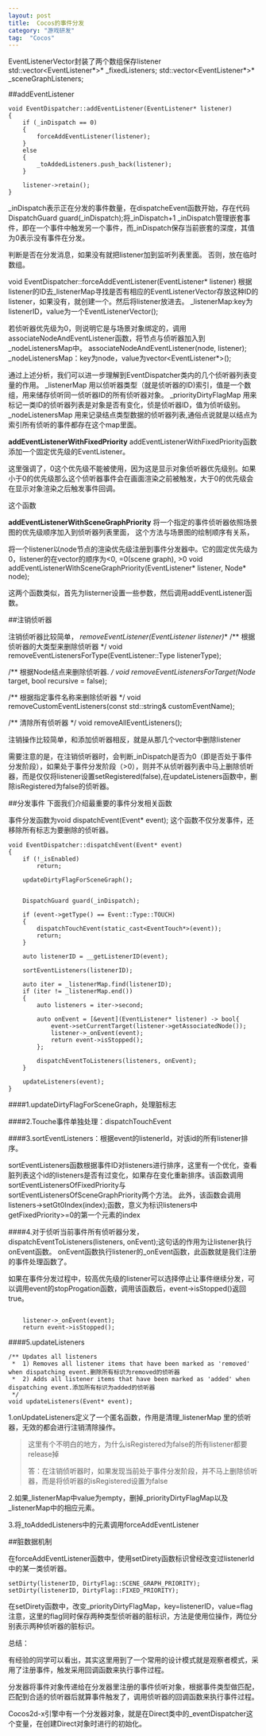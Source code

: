 ```yaml
---
layout: post
title:  Cocos的事件分发
category: "游戏研发"
tag:  "Cocos"
---
```



EventListenerVector封装了两个数组保存listener
std::vector<EventListener*>* _fixedListeners;
std::vector<EventListener*>* _sceneGraphListeners;

##addEventListener

	void EventDispatcher::addEventListener(EventListener* listener)
	{
	    if (_inDispatch == 0)
	    {
	        forceAddEventListener(listener);
	    }
	    else
	    {
	        _toAddedListeners.push_back(listener);
	    }
	
	    listener->retain();
	}

_inDispatch表示正在分发的事件数量，在dispatcheEvent函数开始，存在代码DispatchGuard guard(_inDispatch);将_inDispatch+1
_inDispatch管理嵌套事件，即在一个事件中触发另一个事件，而_inDispatch保存当前嵌套的深度，其值为0表示没有事件在分发。

判断是否在分发消息，如果没有就把listener加到监听列表里面。
否则，放在临时数组。

void EventDispatcher::forceAddEventListener(EventListener* listener)
根据listener的ID去_listenerMap寻找是否有相应的EventListenerVector存放这种ID的listener，如果没有，就创建一个。然后将listener放进去。
_listenerMap:key为listenerID，value为一个EventListenerVector();

若侦听器优先级为0，则说明它是与场景对象绑定的，调用associateNodeAndEventListener函数，将节点与侦听器加入到_nodeListenersMap中。
associateNodeAndEventListener(node, listener);
_nodeListenersMap：key为node，value为vector<EventListener*>();

通过上述分析，我们可以进一步理解到EventDispatcher类内的几个侦听器列表变量的作用。
_listenerMap 用以侦听器类型（就是侦听器的ID)索引，值是一个数组，用来储存侦听同一侦听器ID的所有侦听器对象。
_priorityDirtyFlagMap 用来标记一类ID的侦听器列表是对象是否有变化，侦是侦听器ID，值为侦听级别。
_nodeListenersMap 用来记录结点类型数据的侦听器列表,通俗点说就是以结点为索引所有侦听的事件都存在这个map里面。

**addEventListenerWithFixedPriority**
addEventListenerWithFixedPriority函数添加一个固定优先级的EventListener。

这里强调了，0这个优先级不能被使用，因为这是显示对象侦听器优先级别。如果小于0的优先级那么这个侦听器事件会在画面渲染之前被触发，大于0的优先级会在显示对象渲染之后触发事件回调。

这个函数


**addEventListenerWithSceneGraphPriority**
将一个指定的事件侦听器依照场景图的优先级顺序加入到侦听器列表里面， 这个方法与场景图的绘制顺序有关系，

将一个listener以node节点的渲染优先级注册到事件分发器中。它的固定优先级为0，listener的在vector的顺序为<0, =0(scene graph), >0
void addEventListenerWithSceneGraphPriority(EventListener* listener, Node* node);

这两个函数类似，首先为listerner设置一些参数，然后调用addEventListener函数。



##注销侦听器

注销侦听器比较简单，
**removeEventListener(EventListener* listener)**
/** 根据侦听器的大类型来删除侦听器 */
void removeEventListenersForType(EventListener::Type listenerType);

/** 根据Node结点来删除侦听器. */
void removeEventListenersForTarget(Node* target, bool recursive = false);
 
/** 根据指定事件名称来删除侦听器 */
void removeCustomEventListeners(const std::string& customEventName);

/** 清除所有侦听器 */
void removeAllEventListeners();

注销操作比较简单，和添加侦听器相反，就是从那几个vector中删除listener

需要注意的是，在注销侦听器时，会判断_inDispatch是否为0（即是否处于事件分发阶段），如果处于事件分发阶段（>0），则并不从侦听器列表中马上删除侦听器，而是仅仅将listener设置setRegistered(false),在updateListeners函数中，删除isRegistered为false的侦听器。


##分发事件
下面我们介绍最重要的事件分发相关函数

事件分发函数为void dispatchEvent(Event* event);
这个函数不仅分发事件，还移除所有标志为要删除的侦听器。

	void EventDispatcher::dispatchEvent(Event* event)
	{
	    if (!_isEnabled)
	        return;
	    
	    updateDirtyFlagForSceneGraph();
	    
	    
	    DispatchGuard guard(_inDispatch);
	    
	    if (event->getType() == Event::Type::TOUCH)
	    {
	        dispatchTouchEvent(static_cast<EventTouch*>(event));
	        return;
	    }
	    
	    auto listenerID = __getListenerID(event);
	    
	    sortEventListeners(listenerID);
	    
	    auto iter = _listenerMap.find(listenerID);
	    if (iter != _listenerMap.end())
	    {
	        auto listeners = iter->second;
	        
	        auto onEvent = [&event](EventListener* listener) -> bool{
	            event->setCurrentTarget(listener->getAssociatedNode());
	            listener->_onEvent(event);
	            return event->isStopped();
	        };
	        
	        dispatchEventToListeners(listeners, onEvent);
	    }
	    
	    updateListeners(event);
	}

####1.updateDirtyFlagForSceneGraph，处理脏标志

####2.Touche事件单独处理：dispatchTouchEvent

####3.sortEventListeners：根据event的listenerId，对该id的所有listener排序。

sortEventListeners函数根据事件ID对listeners进行排序，这里有一个优化，查看脏列表这个id的listeners是否有过变化，如果存在变化重新排序。该函数调用sortEventListenersOfFixedPriority与sortEventListenersOfSceneGraphPriority两个方法。
此外，该函数会调用listeners->setGt0Index(index);函数，意义为标识listeners中getFixedPriority>=0的第一个元素的index

####4.对于侦听当前事件所有侦听器分发，dispatchEventToListeners(listeners, onEvent);这句话的作用为让listener执行onEvent函数。
onEvent函数执行listener的_onEvent函数，此函数就是我们注册的事件处理函数了。

如果在事件分发过程中，较高优先级的listener可以选择停止让事件继续分发，可以调用event的stopProgation函数，调用该函数后，event->isStopped()返回true。

```

	listener->_onEvent(event);
    return event->isStopped();

```
####5.updateListeners




	/** Updates all listeners
     *  1) Removes all listener items that have been marked as 'removed' when dispatching event.删除所有标识为removed的侦听器
     *  2) Adds all listener items that have been marked as 'added' when dispatching event.添加所有标识为added的侦听器
     */
	void updateListeners(Event* event);

1.onUpdateListeners定义了一个匿名函数，作用是清理_listenerMap 里的侦听器，无效的都会进行注销清除操作。
> 这里有个不明白的地方，为什么isRegistered为false的所有listener都要release掉
> 
> 答：在注销侦听器时，如果发现当前处于事件分发阶段，并不马上删除侦听器，而是将侦听器的isRegistered设置为false

2.如果_listenerMap中value为empty，删掉_priorityDirtyFlagMap以及_listenerMap中的相应元素。

3.将_toAddedListeners中的元素调用forceAddEventListener


##脏数据机制

在forceAddEventListener函数中，使用setDirety函数标识曾经改变过listenerId中的某一类侦听器。
	
	setDirty(listenerID, DirtyFlag::SCENE_GRAPH_PRIORITY);
	setDirty(listenerID, DirtyFlag::FIXED_PRIORITY);

在setDirety函数中，改变_priorityDirtyFlagMap，key=listenerID，value=flag
注意，这里的flag同时保存两种类型侦听器的脏标识，方法是使用位操作，两位分别表示两种侦听器的脏标识。



总结：

有经验的同学可以看出，其实这里用到了一个常用的设计模式就是观察者模式，采用了注册事件，触发采用回调函数来执行事件过程。

分发器将事件对象传递给在分发器里注册的事件侦听对象，根据事件类型做匹配，匹配到合适的侦听器后就算事件触发了，调用侦听器的回调函数来执行事件过程。

Cocos2d-x引擎中有一个分发器对象，就是在Direct类中的_eventDispatcher这个变量，在创建Direct对象时进行的初始化。

